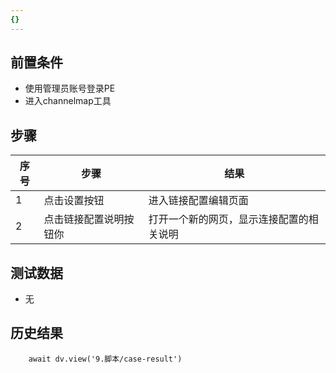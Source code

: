 ```yaml
---
{}
---
```


## 前置条件

- 使用管理员账号登录PE
- 进入channelmap工具

## 步骤

| 序号  | 步骤          | 结果                   |
| --- | ----------- | -------------------- |
| 1   | 点击设置按钮      | 进入链接配置编辑页面           |
| 2   | 点击链接配置说明按钮你 | 打开一个新的网页，显示连接配置的相关说明 |

## 测试数据

- 无

## 历史结果

```dataviewjs
    await dv.view('9.脚本/case-result')
```
